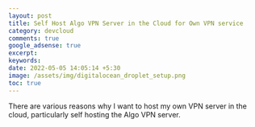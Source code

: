 ```yaml
---
layout: post
title: Self Host Algo VPN Server in the Cloud for Own VPN service
category: devcloud
comments: true
google_adsense: true
excerpt: 
keywords: 
date: 2022-05-05 14:05:14 +5:30
image: /assets/img/digitalocean_droplet_setup.png
toc: true
---
```

There are various reasons why I want to host my own VPN server in the cloud, particularly self hosting the Algo VPN server.
